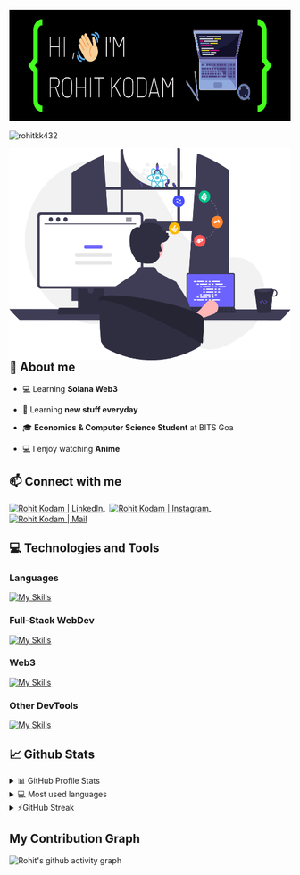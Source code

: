<br />
<img src="./header.png" height="200px" width="100%" />

<p align="left"> <img src="https://komarev.com/ghpvc/?username=rohitkk432&label=Profile%20views&color=0e75b6&style=flat" alt="rohitkk432" /> </p>

 <img src="images/poster1.svg" alt="rohitkk432" align="right" height="380px" />

## 📖 About me

-   💻 Learning **Solana Web3**

-   🌱 Learning **new stuff everyday**

-   🎓 **Economics &  Computer Science Student** at BITS Goa

-   💻 I enjoy watching **Anime**

<!-- -   ⚡ Fun fact  -->

## 📫 Connect with me

<p align="left">  
	<a href="https://www.linkedin.com/in/rohit-kodam-b81b95204/" target="_blank">
		<img align="center" height="30" width="30" src="https://www.svgrepo.com/show/157006/linkedin.svg" alt="Rohit Kodam | LinkedIn" />
	</a>
	&nbsp
	<a href="https://www.instagram.com/ryuk_432/" target="_blank">
		<img align="center" height="30" width="30" src="https://www.svgrepo.com/show/111199/instagram.svg" alt="Rohit Kodam | Instagram" />
	</a>
	&nbsp
	<a href="mailto:f20201141@goa.bits-pilani.ac.in">
		<img align="center" height="30" width="30" src="https://www.svgrepo.com/show/353812/google-gmail.svg" alt="Rohit Kodam | Mail" />
    	</a>
</p>  
  
## 💻 Technologies and Tools

### Languages

[![My Skills](https://skillicons.dev/icons?i=html,css,js,ts,py,rust,java,c,cpp&theme=dark)](https://skillicons.dev)

### Full-Stack WebDev

[![My Skills](https://skillicons.dev/icons?i=react,nextjs,nodejs,express,mongodb,postgres,graphql,django,flask&theme=dark)](https://skillicons.dev)

### Web3

[![My Skills](https://skillicons.dev/icons?i=solidity&theme=dark)](https://skillicons.dev)

### Other DevTools

[![My Skills](https://skillicons.dev/icons?i=docker,kubernetes&theme=dark)](https://skillicons.dev)
  
## 📈 Github Stats

<!-- https://github.com/anuraghazra/github-readme-stats -->
<details>
  <summary>📊 GitHub Profile Stats</summary>
  <br/>
  <a href="#"><img alt="rohitkk432's Github Stats" src="https://github-readme-stats.vercel.app/api?username=rohitkk432&show_icons=true&count_private=true&locale=en&layout=compact&theme=tokyonight" /></a>
</details>

<details> 
  <summary>💻 Most used languages</summary>
  <br/>
  <a href="#"><img alt="rohitkk432's Top Languages" src="https://github-readme-stats.vercel.app/api/top-langs/?username=rohitkk432&langs_count=10&layout=compact&theme=tokyonight" /></a>
  <br/>
  <b>Note:</b> This chart is only a metric of which languages my public code on GitHub consists of and does not reflect my experience or skill level.
</details>

<details>
  <summary>⚡GitHub Streak</summary>
  <br/>
  <a href="#"><img alt="rohitkk432's GitHub Streak" src="https://github-readme-streak-stats.herokuapp.com/?user=rohitkk432&theme=tokyonight" /></a>
</details>

## My Contribution Graph

![Rohit's github activity graph](https://github-readme-activity-graph.cyclic.app/graph?username=Rohitkk432&theme=tokyo-night&hide_border=true)
